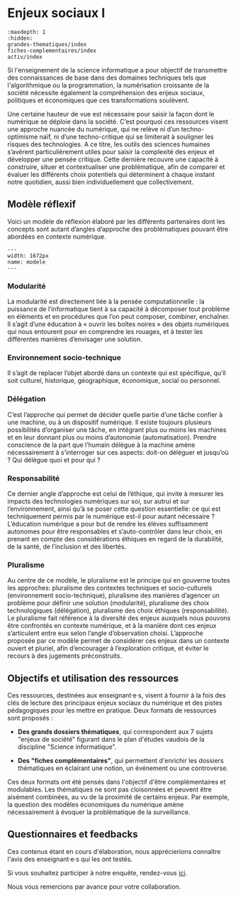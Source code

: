 # Enjeux sociaux I

```{toctree}
:maxdepth: 1
:hidden:
grandes-thematiques/index
fiches-complementaires/index
activ/index
```

Si l'enseignement de la science informatique a pour objectif de transmettre des connaissances de base dans des domaines techniques tels que l'algorithmique ou la programmation, la numérisation croissante de la société nécessite également la compréhension des enjeux sociaux, politiques et économiques que ces transformations soulèvent. 

Une certaine hauteur de vue est nécessaire pour saisir la façon dont le numérique se déploie dans la société. C’est pourquoi ces ressources visent une approche nuancée du numérique, qui ne relève ni d’un techno-optimisme naïf, ni d’une techno-critique qui se limiterait à souligner les risques des technologies. A ce titre, les outils des sciences humaines s’avèrent particulièrement utiles pour saisir la complexité des enjeux et développer une pensée critique. Cette dernière recouvre une capacité à construire, situer et contextualiser une problématique, afin de comparer et évaluer les différents choix potentiels qui déterminent à chaque instant notre quotidien, aussi bien individuellement que collectivement.

## Modèle réflexif

Voici un modèle de réflexion élaboré par les différents partenaires dont les concepts
sont autant d’angles d’approche des problématiques pouvant être abordées en contexte numérique.


````{figure} images/modele.png
---
width: 1672px
name: modele
---
````


### Modularité

La modularité est directement liée à la pensée computationnelle : la puissance de
l’informatique tient à sa capacité à décomposer tout problème en éléments et en
procédures que l’on peut composer, combiner, enchaîner. Il s’agit d’une éducation à
« ouvrir les boîtes noires » des objets numériques qui nous entourent pour en comprendre
les rouages, et à tester les différentes manières d’envisager une solution.

### Environnement socio-technique
Il s’agit de replacer l’objet abordé dans un contexte qui est spécifique, qu’il soit culturel,
historique, géographique, économique, social ou personnel.

### Délégation

C’est l’approche qui permet de décider quelle partie d’une tâche confier à une machine,
ou à un dispositif numérique. Il existe toujours plusieurs possibilités d’organiser
une tâche, en intégrant plus ou moins les machines et en leur donnant plus ou moins
d’autonomie (automatisation). Prendre conscience de la part que l’humain délègue
à la machine amène nécessairement à s’interroger sur ces aspects: doit-on déléguer
et jusqu’où ? Qui délègue quoi et pour qui ?

### Responsabilité

Ce dernier angle d’approche est celui de l’éthique, qui invite à mesurer les impacts des
technologies numériques sur soi, sur autrui et sur l’environnement, ainsi qu’à se poser
cette question essentielle: ce qui est techniquement permis par le numérique est-il pour
autant nécessaire ? L’éducation numérique a pour but de rendre les élèves suffisamment
autonomes pour être responsables et s’auto-contrôler dans leur choix, en prenant en
compte des considérations éthiques en regard de la durabilité, de la santé, de l’inclusion
et des libertés.

### Pluralisme

Au centre de ce modèle, le pluralisme est le principe qui en gouverne toutes les
approches: pluralisme des contextes techniques et socio-culturels (environnement
socio-technique), pluralisme des manières d’agencer un problème pour définir une
solution (modularité), pluralisme des choix technologiques (délégation), pluralisme des
choix éthiques (responsabilité). Le pluralisme fait référence à la diversité des enjeux
auxquels nous pouvons être confrontés en contexte numérique, et à la manière dont
ces enjeux s’articulent entre eux selon l’angle d’observation choisi. L’approche proposée
par ce modèle permet de considérer ces enjeux dans un contexte ouvert et pluriel, afin
d’encourager à l’exploration critique, et éviter le recours à des jugements préconstruits.

## Objectifs et utilisation des ressources

Ces ressources, destinées aux enseignant·e·s, visent à fournir à la fois des clés de lecture des principaux enjeux sociaux du numérique et des pistes pédagogiques pour les mettre en pratique. Deux formats de ressources sont proposés :

* **Des grands dossiers thématiques**, qui correspondent aux 7 sujets "enjeux de société" figurant dans le plan d'études vaudois de la discipline "Science informatique".


* **Des "fiches complémentaires"**, qui permettent d'enrichir les dossiers thématiques en éclairant une notion, un événement ou une controverse.

Ces deux formats ont été pensés dans l'objectif d'être complémentaires et modulables. Les thématiques ne sont pas cloisonnées et peuvent être aisément combinées, au vu de la proximité de certains enjeux. Par exemple, la question des modèles économiques du numérique amène nécessairement à évoquer la problématique de la surveillance.


## Questionnaires et feedbacks


Ces contenus étant en cours d'élaboration, nous apprécierions connaître l'avis des enseignant·e·s qui les ont testés.

Si vous souhaitez participer à notre enquête, rendez-vous [ici](https://www.surveymonkey.com/r/s2postensejs).

Nous vous remercions par avance pour votre collaboration.
